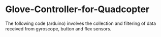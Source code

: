 # Glove-Controller-for-Quadcopter
The following code (arduino) involves the collection and filtering of data received from gyroscope, button and flex sensors.
